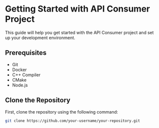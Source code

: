 # Getting Started with API Consumer Project

This guide will help you get started with the API Consumer project and set up your development environment.

## Prerequisites

- Git
- Docker
- C++ Compiler
- CMake
- Node.js

## Clone the Repository

First, clone the repository using the following command:

```sh
git clone https://github.com/your-username/your-repository.git
